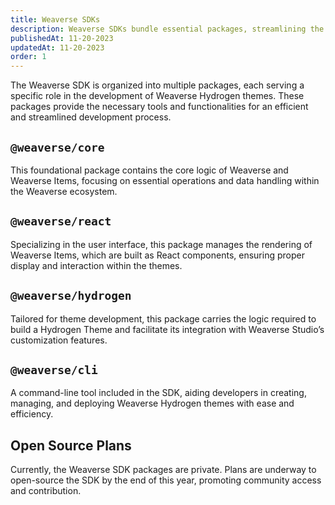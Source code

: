 ```yaml
---
title: Weaverse SDKs
description: Weaverse SDKs bundle essential packages, streamlining the development and management of Weaverse Hydrogen themes.
publishedAt: 11-20-2023
updatedAt: 11-20-2023
order: 1
---
```


The Weaverse SDK is organized into multiple packages, each serving a specific role in the development of Weaverse
Hydrogen themes. These packages provide the necessary tools and functionalities for an efficient and streamlined
development process.

`@weaverse/core`
----------------

This foundational package contains the core logic of Weaverse and Weaverse Items, focusing on essential operations and
data handling within the Weaverse ecosystem.

`@weaverse/react`
-----------------

Specializing in the user interface, this package manages the rendering of Weaverse Items, which are built as React
components, ensuring proper display and interaction within the themes.

`@weaverse/hydrogen`
--------------------

Tailored for theme development, this package carries the logic required to build a Hydrogen Theme and facilitate its
integration with Weaverse Studio’s customization features.

`@weaverse/cli`
---------------

A command-line tool included in the SDK, aiding developers in creating, managing, and deploying Weaverse Hydrogen themes
with ease and efficiency.

Open Source Plans
-----------------

Currently, the Weaverse SDK packages are private. Plans are underway to open-source the SDK by the end of this year,
promoting community access and contribution.